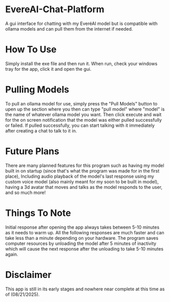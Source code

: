 # EvereAI-Chat-Platform
A gui interface for chatting with my EveréAI model but is compatible with ollama models and can pull them from the internet if needed.

# How To Use
Simply install the exe file and then run it. 
When run, check your windows tray for the app, click it and open the gui.

# Pulling Models
To pull an ollama model for use, simply press the "Pull Models" button to upen up the section where you then can type "pull model" where "model" is the name of whatever ollama model you want. Then click execute and wait for the on screen notification that the model was either pulled successfully or failed. If pulled successfully, you can start talking with it immediately after creating a chat to talk to it in.

# Future Plans
There are many planned features for this program such as having my model built in on startup (since that's what the program was made for in the first place), Including audio playback of the model's last response using my custom voice model (also mainly meant for my soon to be built in model), having a 3d avatar that moves and talks as the model responds to the user, and so much more!

# Things To Note
Initial response after opening the app always takes between 5-10 minutes as it needs to warm up.
All the following responses are much faster and can take less than a minute depending on your hardware.
The program saves computer resources by unloading the model after 5 minutes of inactivity which will cause the next response after the unloading to take 5-10 minutes again.

# Disclaimer
This app is still in its early stages and nowhere near complete at this time as of (08/21/2025).
